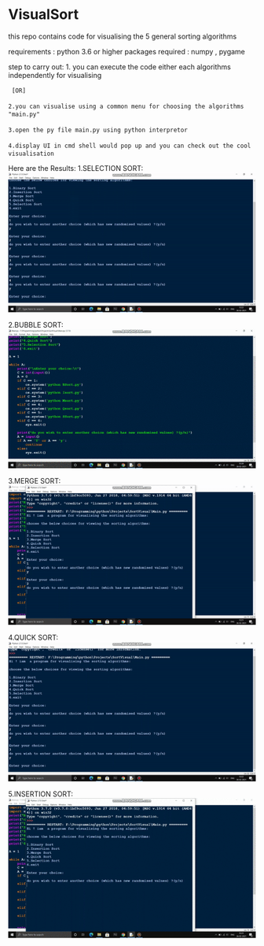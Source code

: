 # VisualSort
this repo contains code for visualising the 5 general sorting algorithms

requirements : python 3.6 or higher
packages required : numpy , pygame

step to carry out:
    1. you can execute the code either each algorithms independently for visualising 
     
     [OR]
 
    2.you can visualise using a common menu for choosing the algorithms "main.py"

    3.open the py file main.py using python interpretor

    4.display UI in cmd shell would pop up and you can check out the cool visualisation

Here are the Results:
1.SELECTION SORT:
![](selectionSort.gif)

2.BUBBLE SORT:
![](bubbleSort.gif)

3.MERGE SORT:
![](mergeSort.gif)

4.QUICK SORT:
![](quickSort.gif)

5.INSERTION SORT:
![](insertionSort.gif)

